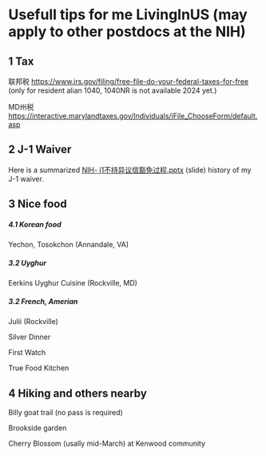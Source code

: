 # Usefull tips for me LivingInUS (may apply to other postdocs at the NIH)

## 1 Tax
联邦税 https://www.irs.gov/filing/free-file-do-your-federal-taxes-for-free (only for resident alian 1040, 1040NR is not available 2024 yet.)

MD州税 https://interactive.marylandtaxes.gov/Individuals/iFile_ChooseForm/default.asp

## 2 J-1 Waiver
Here is a summarized [NIH- j1不持异议信豁免过程.pptx](https://github.com/yeswzc/LivingInUS/files/14879724/NIH-.j1.pptx)
(slide) history of my J-1 waiver.





## 3 Nice food
##### 4.1 Korean food
Yechon, Tosokchon (Annandale, VA)

##### 3.2 Uyghur
Eerkins Uyghur Cuisine (Rockville, MD)

##### 3.2 French, Amerian
Julii (Rockville)

Silver Dinner

First Watch

True Food Kitchen

## 4 Hiking and others nearby
Billy goat trail (no pass is required)

Brookside garden

Cherry Blossom (usally mid-March) at Kenwood community

## 
